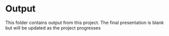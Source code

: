 # Output

This folder contains output from this project. The final presentation is blank but will be updated as the project progresses
